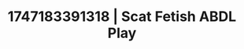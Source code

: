 ---
categories:
- Curvy goddess
- Hentai
- Gender-fluid lovers
- Pegging play
- Smudged makeup
image: /assets/images/1747183391318.jpg
layout: post
seo:
  description: Featured content with high-quality ABDL Play, Scat Fetish. HD images
    available.
  keywords: ABDL Play, Scat Fetish
  og_image: /assets/images/1747183391318.jpg
  schema_type: VisualArtwork
tags:
- '#1747183391318'
- ABDL Play
- Scat Fetish
title: 1747183391318 | Scat Fetish ABDL Play
---